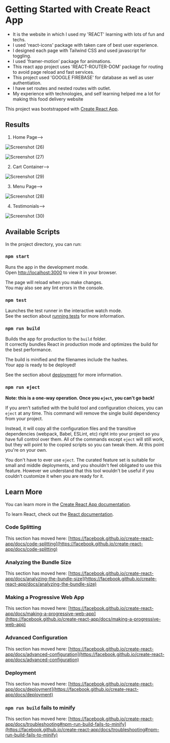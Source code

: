 # Getting Started with Create React App

<ul>
<li>  It is the website in which I used my 'REACT' learning with lots of fun and techs.</li>
<li>I used 'react-icons' package  with taken care of best user experience.</li>
<li>I designed each page with Tailwind CSS and used javascript for toggling.</li>
<li>I used 'framer-motion' package for animations.</li>
<li>This react app project uses 'REACT-ROUTER-DOM' package for routing to avoid page reload and fast services.</li>
 <li>This project used 'GOOGLE FIREBASE' for database as well as user authentiation.</li>
  <li>I have set routes and nested routes  with outlet.</li>
<li>My experience with technologies, and self learning helped me a lot for making this food delivery website </li>

</ul>





This project was bootstrapped with [Create React App](https://github.com/facebook/create-react-app).

## Results

1. Home Page-->


![Screenshot (26)](https://github.com/jahnavitiwari789/Food_app/assets/83580715/0661f9a4-712d-431d-9bbe-9fdaa542f82d)


![Screenshot (27)](https://github.com/jahnavitiwari789/Food_app/assets/83580715/ac00d7b5-9616-49b5-9294-5364a8d4509a)

2. Cart Container-->


![Screenshot (29)](https://github.com/jahnavitiwari789/Food_app/assets/83580715/416fd603-2745-4711-b275-c7f8e8f26f3f)

3. Menu Page-->


![Screenshot (28)](https://github.com/jahnavitiwari789/Food_app/assets/83580715/98c706bb-64d8-4d97-a913-223f98fa33ab)

4. Testimonials-->

![Screenshot (30)](https://github.com/jahnavitiwari789/Food_app/assets/83580715/4b6b4083-2775-4538-a654-bffb4893caae)




## Available Scripts

In the project directory, you can run:

### `npm start`

Runs the app in the development mode.\
Open [http://localhost:3000](http://localhost:3000) to view it in your browser.

The page will reload when you make changes.\
You may also see any lint errors in the console.

### `npm test`

Launches the test runner in the interactive watch mode.\
See the section about [running tests](https://facebook.github.io/create-react-app/docs/running-tests) for more information.

### `npm run build`

Builds the app for production to the `build` folder.\
It correctly bundles React in production mode and optimizes the build for the best performance.

The build is minified and the filenames include the hashes.\
Your app is ready to be deployed!

See the section about [deployment](https://facebook.github.io/create-react-app/docs/deployment) for more information.

### `npm run eject`

**Note: this is a one-way operation. Once you `eject`, you can't go back!**

If you aren't satisfied with the build tool and configuration choices, you can `eject` at any time. This command will remove the single build dependency from your project.

Instead, it will copy all the configuration files and the transitive dependencies (webpack, Babel, ESLint, etc) right into your project so you have full control over them. All of the commands except `eject` will still work, but they will point to the copied scripts so you can tweak them. At this point you're on your own.

You don't have to ever use `eject`. The curated feature set is suitable for small and middle deployments, and you shouldn't feel obligated to use this feature. However we understand that this tool wouldn't be useful if you couldn't customize it when you are ready for it.

## Learn More

You can learn more in the [Create React App documentation](https://facebook.github.io/create-react-app/docs/getting-started).

To learn React, check out the [React documentation](https://reactjs.org/).

### Code Splitting

This section has moved here: [https://facebook.github.io/create-react-app/docs/code-splitting](https://facebook.github.io/create-react-app/docs/code-splitting)

### Analyzing the Bundle Size

This section has moved here: [https://facebook.github.io/create-react-app/docs/analyzing-the-bundle-size](https://facebook.github.io/create-react-app/docs/analyzing-the-bundle-size)

### Making a Progressive Web App

This section has moved here: [https://facebook.github.io/create-react-app/docs/making-a-progressive-web-app](https://facebook.github.io/create-react-app/docs/making-a-progressive-web-app)

### Advanced Configuration

This section has moved here: [https://facebook.github.io/create-react-app/docs/advanced-configuration](https://facebook.github.io/create-react-app/docs/advanced-configuration)

### Deployment

This section has moved here: [https://facebook.github.io/create-react-app/docs/deployment](https://facebook.github.io/create-react-app/docs/deployment)

### `npm run build` fails to minify

This section has moved here: [https://facebook.github.io/create-react-app/docs/troubleshooting#npm-run-build-fails-to-minify](https://facebook.github.io/create-react-app/docs/troubleshooting#npm-run-build-fails-to-minify)
